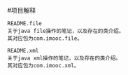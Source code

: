 #项目解释

	README.file 
	关于java file操作的笔记，以及存在的类介绍。
	其对应包为com.imooc.file。

	README.xml
	关于java xml操作的笔记，以及存在的类介绍。
	其对应包为com.imooc.xml。
